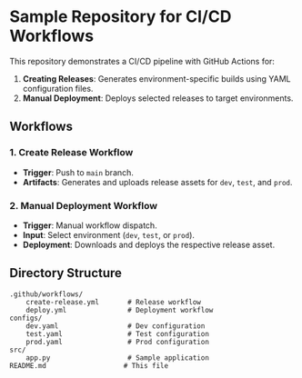 # Sample Repository for CI/CD Workflows

This repository demonstrates a CI/CD pipeline with GitHub Actions for:
1. **Creating Releases**: Generates environment-specific builds using YAML configuration files.
2. **Manual Deployment**: Deploys selected releases to target environments.

## Workflows

### 1. Create Release Workflow
- **Trigger**: Push to `main` branch.
- **Artifacts**: Generates and uploads release assets for `dev`, `test`, and `prod`.

### 2. Manual Deployment Workflow
- **Trigger**: Manual workflow dispatch.
- **Input**: Select environment (`dev`, `test`, or `prod`).
- **Deployment**: Downloads and deploys the respective release asset.

## Directory Structure

```plaintext
.github/workflows/
    create-release.yml       # Release workflow
    deploy.yml               # Deployment workflow
configs/
    dev.yaml                 # Dev configuration
    test.yaml                # Test configuration
    prod.yaml                # Prod configuration
src/
    app.py                   # Sample application
README.md                   # This file
